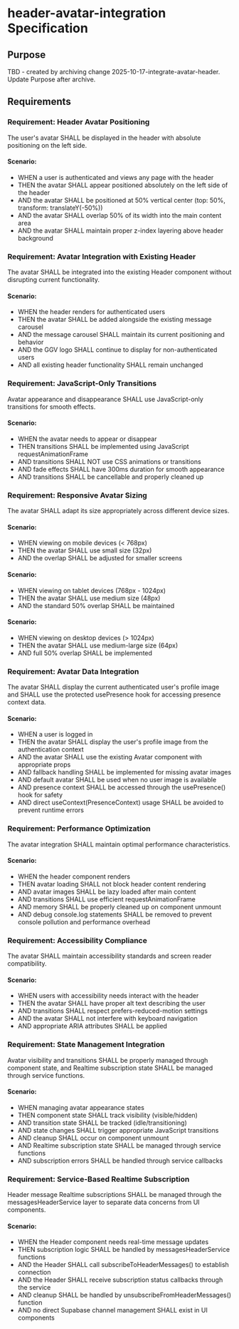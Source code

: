 # header-avatar-integration Specification

## Purpose
TBD - created by archiving change 2025-10-17-integrate-avatar-header. Update Purpose after archive.
## Requirements
### Requirement: Header Avatar Positioning
The user's avatar SHALL be displayed in the header with absolute positioning on the left side.

#### Scenario:
- WHEN a user is authenticated and views any page with the header
- THEN the avatar SHALL appear positioned absolutely on the left side of the header
- AND the avatar SHALL be positioned at 50% vertical center (top: 50%, transform: translateY(-50%))
- AND the avatar SHALL overlap 50% of its width into the main content area
- AND the avatar SHALL maintain proper z-index layering above header background

### Requirement: Avatar Integration with Existing Header
The avatar SHALL be integrated into the existing Header component without disrupting current functionality.

#### Scenario:
- WHEN the header renders for authenticated users
- THEN the avatar SHALL be added alongside the existing message carousel
- AND the message carousel SHALL maintain its current positioning and behavior
- AND the GGV logo SHALL continue to display for non-authenticated users
- AND all existing header functionality SHALL remain unchanged

### Requirement: JavaScript-Only Transitions
Avatar appearance and disappearance SHALL use JavaScript-only transitions for smooth effects.

#### Scenario:
- WHEN the avatar needs to appear or disappear
- THEN transitions SHALL be implemented using JavaScript requestAnimationFrame
- AND transitions SHALL NOT use CSS animations or transitions
- AND fade effects SHALL have 300ms duration for smooth appearance
- AND transitions SHALL be cancellable and properly cleaned up

### Requirement: Responsive Avatar Sizing
The avatar SHALL adapt its size appropriately across different device sizes.

#### Scenario:
- WHEN viewing on mobile devices (< 768px)
- THEN the avatar SHALL use small size (32px)
- AND the overlap SHALL be adjusted for smaller screens

#### Scenario:
- WHEN viewing on tablet devices (768px - 1024px)
- THEN the avatar SHALL use medium size (48px)
- AND the standard 50% overlap SHALL be maintained

#### Scenario:
- WHEN viewing on desktop devices (> 1024px)
- THEN the avatar SHALL use medium-large size (64px)
- AND full 50% overlap SHALL be implemented

### Requirement: Avatar Data Integration
The avatar SHALL display the current authenticated user's profile image and SHALL use the protected usePresence hook for accessing presence context data.

#### Scenario:
- WHEN a user is logged in
- THEN the avatar SHALL display the user's profile image from the authentication context
- AND the avatar SHALL use the existing Avatar component with appropriate props
- AND fallback handling SHALL be implemented for missing avatar images
- AND default avatar SHALL be used when no user image is available
- AND presence context SHALL be accessed through the usePresence() hook for safety
- AND direct useContext(PresenceContext) usage SHALL be avoided to prevent runtime errors

### Requirement: Performance Optimization
The avatar integration SHALL maintain optimal performance characteristics.

#### Scenario:
- WHEN the header component renders
- THEN avatar loading SHALL not block header content rendering
- AND avatar images SHALL be lazy loaded after main content
- AND transitions SHALL use efficient requestAnimationFrame
- AND memory SHALL be properly cleaned up on component unmount
- AND debug console.log statements SHALL be removed to prevent console pollution and performance overhead

### Requirement: Accessibility Compliance
The avatar SHALL maintain accessibility standards and screen reader compatibility.

#### Scenario:
- WHEN users with accessibility needs interact with the header
- THEN the avatar SHALL have proper alt text describing the user
- AND transitions SHALL respect prefers-reduced-motion settings
- AND the avatar SHALL not interfere with keyboard navigation
- AND appropriate ARIA attributes SHALL be applied

### Requirement: State Management Integration
Avatar visibility and transitions SHALL be properly managed through component state, and Realtime subscription state SHALL be managed through service functions.

#### Scenario:
- WHEN managing avatar appearance states
- THEN component state SHALL track visibility (visible/hidden)
- AND transition state SHALL be tracked (idle/transitioning)
- AND state changes SHALL trigger appropriate JavaScript transitions
- AND cleanup SHALL occur on component unmount
- AND Realtime subscription state SHALL be managed through service functions
- AND subscription errors SHALL be handled through service callbacks

### Requirement: Service-Based Realtime Subscription
Header message Realtime subscriptions SHALL be managed through the messagesHeaderService layer to separate data concerns from UI components.

#### Scenario:
- WHEN the Header component needs real-time message updates
- THEN subscription logic SHALL be handled by messagesHeaderService functions
- AND the Header SHALL call subscribeToHeaderMessages() to establish connection
- AND the Header SHALL receive subscription status callbacks through the service
- AND cleanup SHALL be handled by unsubscribeFromHeaderMessages() function
- AND no direct Supabase channel management SHALL exist in UI components

